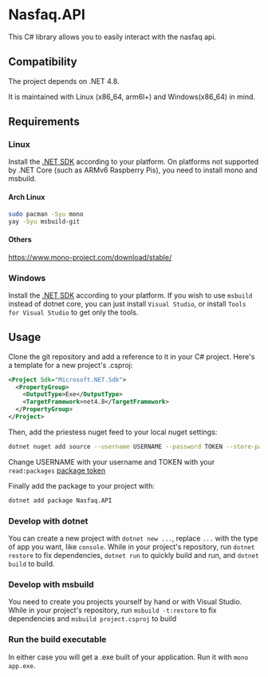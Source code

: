 # Nasfaq.API
This C# library allows you to easily interact with the nasfaq api.

## Compatibility
The project depends on .NET 4.8.

It is maintained with Linux (x86_64, arm6l+) and Windows(x86_64) in mind.

## Requirements

### Linux
Install the [.NET SDK](https://dotnet.microsoft.com/en-us/download/dotnet/6.0) according to your platform.
On platforms not supported by .NET Core (such as ARMv6 Raspberry Pis), you need to install mono and msbuild.
#### Arch Linux
```bash
sudo pacman -Syu mono
yay -Syu msbuild-git
```
#### Others
https://www.mono-project.com/download/stable/

### Windows
Install the [.NET SDK](https://dotnet.microsoft.com/en-us/download/dotnet/6.0) according to your platform.
If you wish to use `msbuild` instead of dotnet core, you can just install `Visual Studio`, or install `Tools for Visual Studio` to get only the tools.

## Usage
Clone the git repository and add a reference to it in your C# project. Here's a template for a new project's .csproj:
```xml
<Project Sdk="Microsoft.NET.Sdk">
  <PropertyGroup>
    <OutputType>Exe</OutputType>
    <TargetFramework>net4.8</TargetFramework>
  </PropertyGroup>
</Project>
```
Then, add the priestess nuget feed to your local nuget settings:
```bash
dotnet nuget add source --username USERNAME --password TOKEN --store-password-in-clear-text --name github_priestess "https://nuget.pkg.github.com/priestesshpt/index.json"
```
Change USERNAME with your username and TOKEN with your `read:packages` [package token](https://docs.github.com/en/packages/learn-github-packages/about-permissions-for-github-packages#about-scopes-and-permissions-for-package-registries)

Finally add the package to your project with:
```bash
dotnet add package Nasfaq.API 
```

### Develop with dotnet
You can create a new project with `dotnet new ...`, replace `...` with the type of app you want, like `console`.
While in your project's repository, run `dotnet restore` to fix dependencies, `dotnet run` to quickly build and run, and `dotnet build` to build.

### Develop with msbuild
You need to create you projects yourself by hand or with Visual Studio.
While in your project's repository, run `msbuild -t:restore` to fix dependencies and `msbuild project.csproj` to build

### Run the build executable
In either case you will get a .exe built of your application. Run it with `mono app.exe`.
